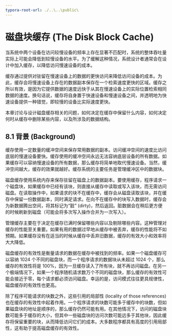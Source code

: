```yaml
---
typora-root-url: ./..\..\public\
---
```


# 磁盘块缓存 (The Disk Block Cache)

当系统中两个设备在访问较慢设备的频率上存在显著不匹配时，系统的整体吞吐量实际上可能会降低到较慢设备的水平。为了缓解这种情况，系统设计者通常会在设计中加入缓存，以降低访问慢速设备的成本。

缓存通过提供对驻留在慢速设备上的数据的更快访问来降低访问设备的成本。为此，缓存会将慢速设备上存在的数据副本保存在一个检索速度更快的区域。缓存之所以有效，是因为它提供数据的速度远快于从其在慢速设备上的实际位置检索相同数据的速度。换句话说，缓存将自身置于快速设备和慢速设备之间，并透明地为快速设备提供一种错觉，即较慢的设备比实际速度更快。

本章讨论与设计磁盘缓存相关的问题，如何决定在缓存中保留什么内容，如何决定何时从缓存中删除某些内容，以及所涉及的数据结构。

## 8.1 背景 (Background)

缓存使用一定数量的缓冲空间来保存常用数据的副本。访问缓冲空间的速度比访问底层的慢速设备要快。缓存使用的缓冲空间永远无法容纳底层设备的所有数据。如果缓存可以容纳慢速设备的所有数据，那么缓存将简单地取代慢速设备。当然，缓冲空间越大，缓存的效果就越好。缓存系统的主要任务是管理缓冲区中的数据块。

磁盘缓存使用系统内存来保存驻留在磁盘上的数据副本。要使用缓存，程序请求一个磁盘块，如果缓存中已经有该块，则直接从缓存中读取或写入该块，而无需访问磁盘。在读取操作中，如果请求的块不在缓存中，缓存会从磁盘读取该块，并在缓存中保留一份数据副本，同时满足请求。在向不在缓存中的块写入数据时，缓存会为新数据腾出空间，将其标记为“脏” (dirty)，然后返回。脏数据会在稍后更方便的时候刷新到磁盘（可能会将多次写入操作合并为一次写入）。

管理缓存主要在于决定在缓存已满时保留哪些内容以及剔除哪些内容。这种管理对缓存的性能至关重要。如果有用的数据过早地从缓存中被丢弃，缓存的性能将不如预期。如果缓存没有在适当的时候从缓存中丢弃旧数据，缓存的有效大小和效率将大大降低。

磁盘缓存的有效性是衡量请求的数据在缓存中被找到的频率。如果一个磁盘缓存可以容纳 1024 个不同的磁盘块，而一个程序请求的数据块从未超过 1024 个，那么缓存的有效性将是 100%，因为一旦缓存读入了所有块，就不再访问磁盘。在另一个极端情况下，如果一个程序随机请求数万个不同的磁盘块，那么缓存的有效性可能会接近于零，每个请求都必须访问磁盘。幸运的是，访问模式往往更具规律性，磁盘缓存的有效性也更高。

除了程序可能请求的块数之外，这些引用的局部性 (locality of those references) 也在缓存的有效性中起着作用。一个程序请求的块数可能多于缓存中的块数，但如果磁盘块的地址是顺序的，那么缓存仍然可能有用。在其他情况下，访问的磁盘块数可能多于缓存的大小，但其中一些磁盘块的访问次数可能远多于其他块，因此缓存将保留重要的块，从而降低访问它们的成本。大多数程序都具有高度的引用局部性，这有助于提高磁盘缓存的有效性。
